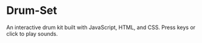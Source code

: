 # Drum-Set
An interactive drum kit built with JavaScript, HTML, and CSS. Press keys or click to play sounds.
